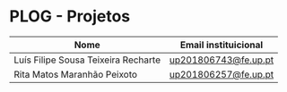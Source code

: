 # PLOG - Projetos 

| Nome 			              |  Email instituicional |					   
| ----------------------------------- | ----------------------| 
| Luís Filipe Sousa Teixeira Recharte | up201806743@fe.up.pt  |
| Rita Matos Maranhão Peixoto         | up201806257@fe.up.pt  |

